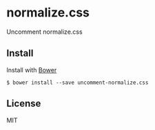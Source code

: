 # normalize.css

Uncomment normalize.css

## Install

Install with [Bower](http://bower.io/)

```
$ bower install --save uncomment-normalize.css
```

## License
MIT
